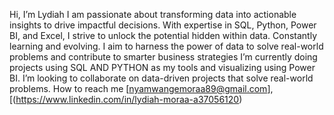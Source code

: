  Hi, I’m Lydiah
I am passionate about transforming data into actionable insights to drive impactful decisions. 
With expertise in SQL, Python, Power BI, and Excel, I strive to unlock the potential hidden within data.
Constantly learning and evolving.
I aim to harness the power of data to solve real-world problems and contribute to smarter business strategies
I’m currently doing projects using SQL AND PYTHON as my tools and visualizing using Power BI.
I’m looking to collaborate on data-driven projects that solve real-world problems.
How to reach me [nyamwangemoraa89@gmail.com],[(https://www.linkedin.com/in/lydiah-moraa-a37056120)
